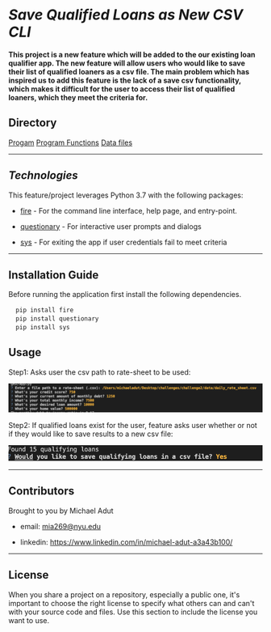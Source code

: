 # *Save Qualified Loans as New CSV CLI*

**This project is a new feature which will be added to the our existing loan qualifier app. The new feature will allow users who would like to save their list of qualified loaners as a csv file. The main problem which has inspired us to add this feature is the lack of a save csv functionality, which makes it difficult for the user to access their list of qualified loaners, which they meet the criteria for.**

## Directory 

[Progam](app)
[Program Functions](qualifier)
[Data files](data)

---

## *Technologies*

This feature/project leverages Python 3.7 with the following packages:

* [fire](https://github.com/google/python-fire) - For the command line interface, help page, and entry-point. 

* [questionary](https://github.com/tmbo/questionary) - For interactive user prompts and dialogs

* [sys](https://github.com/python/cpython/blob/main/Python/sysmodule.c) - For exiting the app if user credentials fail to meet criteria
---   

## Installation Guide

Before running the application first install the following dependencies.

```python
  pip install fire
  pip install questionary
  pip install sys
```

## Usage

Step1: Asks user the csv path to rate-sheet to be used:

![Loan qualifier prompt 1](https://github.com/madut97/challenge2/blob/master/images/step_1.png)

Step2: If qualified loans exist for the user, feature asks user whether or not if they would like to save results to a new csv file:

![Loan qualifier prompt 2](https://github.com/madut97/challenge2/blob/master/images/step-2.png)

--- 

## Contributors

Brought to you by Michael Adut

* email: mia269@nyu.edu

* linkedin: https://www.linkedin.com/in/michael-adut-a3a43b100/

---

## License

When you share a project on a repository, especially a public one, it's important to choose the right license to specify what others can and can't with your source code and files. Use this section to include the license you want to use.
